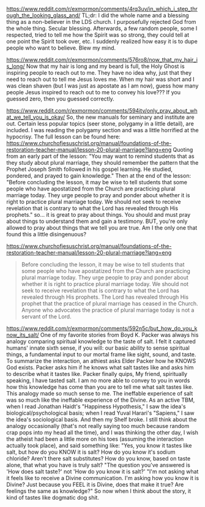 https://www.reddit.com/r/exmormon/comments/4rq3uv/in_which_i_step_through_the_looking_glass_and/
TL;dr: I did the whole name and a blessing thing as a non-believer in the LDS church. I purposefully rejected God from the whole thing. Secular blessing. Afterwards, a few random people, some I respected, tried to tell me how the Spirit was so strong, they could tell at one point the Spirit took over, etc. I suddenly realized how easy it is to dupe people who want to believe. Blew my mind.

https://www.reddit.com/r/exmormon/comments/576ro8/now_that_my_hair_is_long/
Now that my hair is long and my beard is full, the Holy Ghost is inspiring people to reach out to me. They have no idea why, just that they need to reach out to tell me Jesus loves me.
When my hair was short and I was clean shaven (but I was just as apostate as I am now), guess how many people Jesus inspired to reach out to me to convey his love???
If you guessed zero, then you guessed correctly.

https://www.reddit.com/r/exmormon/comments/594itv/only_pray_about_what_we_tell_you_is_okay/
So, the new manuals for seminary and institute are out. Certain less popular topics (seer stone, polygamy in a little detail), are included. I was reading the polygamy section and was a little horrified at the hypocrisy. The full lesson can be found here: https://www.churchofjesuschrist.org/manual/foundations-of-the-restoration-teacher-manual/lesson-20-plural-marriage?lang=eng
Quoting from an early part of the lesson: "You may want to remind students that as they study about plural marriage, they should remember the pattern that the Prophet Joseph Smith followed in his gospel learning. He studied, pondered, and prayed to gain knowledge."
Then at the end of the lesson: "Before concluding the lesson, it may be wise to tell students that some people who have apostatized from the Church are practicing plural marriage today. They urge people to pray and ponder about whether it is right to practice plural marriage today. We should not seek to receive revelation that is contrary to what the Lord has revealed through His prophets."
so... it is great to pray about things. You should and must pray about things to understand them and gain a testimony. BUT, you're only allowed to pray about things that we tell you are true.
Am I the only one that found this a little disingenuous?

https://www.churchofjesuschrist.org/manual/foundations-of-the-restoration-teacher-manual/lesson-20-plural-marriage?lang=eng

> Before concluding the lesson, it may be wise to tell students that some people who have apostatized from the Church are practicing plural marriage today. They urge people to pray and ponder about whether it is right to practice plural marriage today. We should not seek to receive revelation that is contrary to what the Lord has revealed through His prophets. The Lord has revealed through His prophet that the practice of plural marriage has ceased in the Church. Anyone who advocates the practice of plural marriage today is not a servant of the Lord.


https://www.reddit.com/r/exmormon/comments/592n5c/but_how_do_you_know_its_salt/
One of my favorite stories from Boyd K. Packer was always his analogy comparing spiritual knowledge to the taste of salt. I felt it captured humans' innate sixth sense, if you will: our basic ability to sense spiritual things, a fundamental input to our mortal frame like sight, sound, and taste.
To summarize the interaction, an athiest asks Elder Packer how he KNOWS God exists. Packer asks him if he knows what salt tastes like and asks him to describe what it tastes like. Packer finally quips,
My friend, spiritually speaking, I have tasted salt. I am no more able to convey to you in words how this knowledge has come than you are to tell me what salt tastes like.
This analogy made so much sense to me. The ineffable experience of salt was so much like the ineffable experience of the Divine. As an active TBM, when I read Jonathan Haidt's "Happiness Hypothesis," I saw the idea's biological/psychological basis; when I read Yuval Harari's "Sapiens," I saw the idea's sociological basis.
And then my Shelf broke.
I still think about the analogy occasionally (that's not really saying too much because random crap pops into my head all the time), and I was thinking the other day, I wish the atheist had been a little more on his toes (assuming the interaction actually took place), and said something like:
"Yes, you know it tastes like salt, but how do you KNOW it is salt? How do you know it's sodium chloride? Aren't there salt substitutes? How do you know, based on taste alone, that what you have is truly salt?
"The question you've answered is 'How does salt taste?' not 'How do you know it is salt?'
"I'm not asking what it feels like to receive a Divine communication. I'm asking how you know it is Divine? Just because you FEEL it is Divine, does that make it true? Are feelings the same as knowledge?"
So now when I think about the story, it kind of tastes like dogmatic dog shit.

